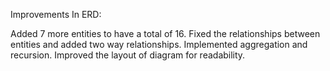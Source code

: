 Improvements In ERD:

Added 7 more entities to have a total of 16. 
Fixed the relationships between entities and added two way relationships. 
Implemented aggregation and recursion. 
Improved the layout of diagram for readability. 
